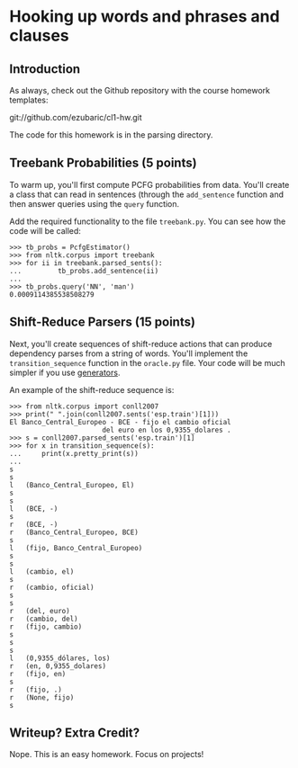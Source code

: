 Hooking up words and phrases and clauses
================

Introduction
----------------------

As always, check out the Github repository with the course homework templates:

git://github.com/ezubaric/cl1-hw.git

The code for this homework is in the parsing directory.

Treebank Probabilities (5 points)
--------------------------

To warm up, you'll first compute PCFG probabilities from
data.  You'll create a class that can read in sentences (through the
`add_sentence` function and then answer queries using the
`query` function.

Add the required functionality to the file `treebank.py`.  You
can see how the code will be called:


```
>>> tb_probs = PcfgEstimator()
>>> from nltk.corpus import treebank
>>> for ii in treebank.parsed_sents():
...         tb_probs.add_sentence(ii)
...
>>> tb_probs.query('NN', 'man')
0.0009114385538508279
```

Shift-Reduce Parsers (15 points)
--------------------------------------

Next, you'll create sequences of shift-reduce actions that can produce
dependency parses from a string of words.  You'll implement the
`transition_sequence` function in the `oracle.py` file.
Your code will be much simpler if you use
[generators](https://wiki.python.org/moin/Generators).

An example of the shift-reduce sequence is:

```
>>> from nltk.corpus import conll2007
>>> print(" ".join(conll2007.sents('esp.train')[1]))
El Banco_Central_Europeo - BCE - fijo el cambio oficial
                       del euro en los 0,9355_dolares .
>>> s = conll2007.parsed_sents('esp.train')[1]
>>> for x in transition_sequence(s):
...     print(x.pretty_print(s))
...
s
s
l	(Banco_Central_Europeo, El)
s
s
l	(BCE, -)
s
r	(BCE, -)
r	(Banco_Central_Europeo, BCE)
s
l	(fijo, Banco_Central_Europeo)
s
s
l	(cambio, el)
s
r	(cambio, oficial)
s
s
r	(del, euro)
r	(cambio, del)
r	(fijo, cambio)
s
s
s
l	(0,9355_dólares, los)
r	(en, 0,9355_dolares)
r	(fijo, en)
s
r	(fijo, .)
r	(None, fijo)
s
```

Writeup?  Extra Credit?
-------------------------

Nope.  This is an easy homework.  Focus on projects!
